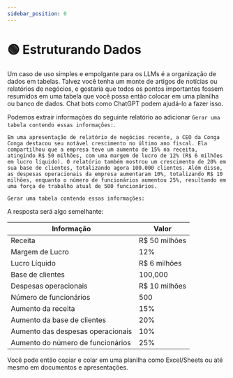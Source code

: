 ```yaml
---
sidebar_position: 0
---
```


# 🟢 Estruturando Dados

Um caso de uso simples e empolgante para os LLMs é a organização de dados em tabelas. Talvez você tenha um monte de artigos de notícias ou relatórios de negócios, e gostaria que todos os pontos importantes fossem resumidos em uma tabela que você possa então colocar em uma planilha ou banco de dados. Chat bots como ChatGPT podem ajudá-lo a fazer isso.

Podemos extrair informações do seguinte relatório ao adicionar `Gerar uma tabela contendo essas informações:`.


```text
Em uma apresentação de relatório de negócios recente, a CEO da Conga Conga destacou seu notável crescimento no último ano fiscal. Ela compartilhou que a empresa teve um aumento de 15% na receita, atingindo R$ 50 milhões, com uma margem de lucro de 12% (R$ 6 milhões em lucro líquido). O relatório também mostrou um crescimento de 20% em sua base de clientes, totalizando agora 100.000 clientes. Além disso, as despesas operacionais da empresa aumentaram 10%, totalizando R$ 10 milhões, enquanto o número de funcionários aumentou 25%, resultando em uma força de trabalho atual de 500 funcionários.

Gerar uma tabela contendo essas informações:
```

A resposta será algo semelhante:

| Informação | Valor |
|-------|------|
| Receita | R$ 50 milhões |
| Margem de Lucro | 12% |
| Lucro Líquido | R$ 6 milhões |
| Base de clientes	 | 100,000 |
| Despesas operacionais | R$ 10 milhões |
| Número de funcionários	| 500 |
| Aumento da receita	 | 15% |
| Aumento da base de clientes	 | 20% |
| Aumento das despesas operacionais	 | 10% |
| Aumento do número de funcionários	 | 25% |

Você pode então copiar e colar em uma planilha como Excel/Sheets ou até mesmo em documentos e apresentações.
